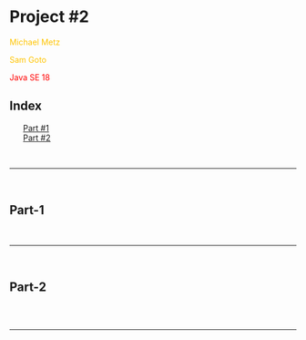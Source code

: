 <body>
	<h1>Project #2</h1>
	<p style="color:#ffc400">Michael Metz</p>
	<p style="color:#ffc400">Sam Goto</p>
	<p style="color:red">Java SE 18</p>
	<h2>Index</h2>
	<ul>
		<li style="list-style: none"><a href="#Part-1">Part #1</a></li>
		<li style="list-style: none"><a href="#Part-2">Part #2</a></li>
	</ul>
	<br>
	<hr>
	<br>
	<h2 id="Part-1">Part-1</h2>
	<br>
	<hr>
	<br>
	<h2 id="Part-2">Part-2</h2>
	<pre style="color:red"></pre>
	<br>
	<hr>
	<br>
</body>